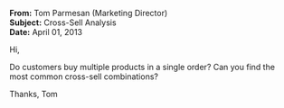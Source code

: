**From:** Tom Parmesan (Marketing Director)  
**Subject:** Cross-Sell Analysis  
**Date:** April 01, 2013  

Hi,

Do customers buy multiple products in a single order?
Can you find the most common cross-sell combinations?

Thanks,
Tom